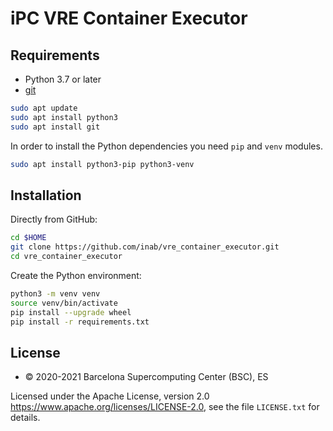 # iPC VRE Container Executor 

## Requirements

- Python 3.7 or later
- [git](https://git-scm.com/downloads)

```bash
sudo apt update
sudo apt install python3
sudo apt install git
```

In order to install the Python dependencies you need `pip` and `venv` modules.

```bash
sudo apt install python3-pip python3-venv
```

## Installation

Directly from GitHub:

```bash
cd $HOME
git clone https://github.com/inab/vre_container_executor.git
cd vre_container_executor
```

Create the Python environment:

```bash
python3 -m venv venv
source venv/bin/activate
pip install --upgrade wheel
pip install -r requirements.txt
```

## License
* © 2020-2021 Barcelona Supercomputing Center (BSC), ES

Licensed under the Apache License, version 2.0 <https://www.apache.org/licenses/LICENSE-2.0>, see the file `LICENSE.txt` for details.
